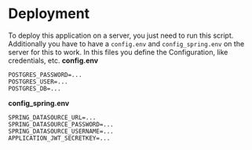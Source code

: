 # Deployment
To deploy this application on a server, you just need to run this script. Additionally you have to have a `config.env` and `config_spring.env` on the server for this to work. In this files you define the Configuration, like credentials, etc.
**config.env**
```
POSTGRES_PASSWORD=...
POSTGRES_USER=...
POSTGRES_DB=...
```
**config_spring.env**
```
SPRING_DATASOURCE_URL=...
SPRING_DATASOURCE_PASSWORD=...
SPRING_DATASOURCE_USERNAME=...
APPLICATION_JWT_SECRETKEY=...
```